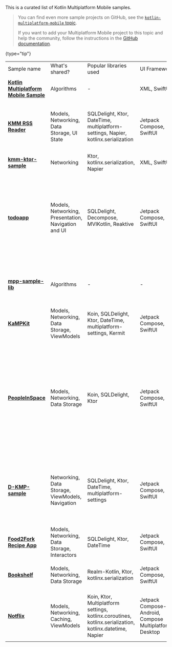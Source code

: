 [//]: # (title: 样例)

This is a curated list of Kotlin Multiplatform Mobile samples.

> You can find even more sample projects on GitHub, see the [`kotlin-multiplatform-mobile` topic](https://github.com/topics/kotlin-multiplatform-mobile).
>
> If you want to add your Multiplatform Mobile project to this topic and help the community,
> follow the instructions in the [GitHub documentation](https://docs.github.com/en/repositories/managing-your-repositorys-settings-and-features/customizing-your-repository/classifying-your-repository-with-topics#adding-topics-to-your-repository).
>
{type="tip"}

<table>
  <tr>
    <td>Sample name</td>
    <td>What's shared?</td>
    <td>Popular libraries used</td>
    <td>UI Framework</td>
    <td>iOS integration</td>
    <td>Platform APIs</td>
    <td>Tests</td>
    <td>Features</td>
  </tr>
  <tr>
    <td>
      <strong><a href="https://github.com/Kotlin/kmm-basic-sample">Kotlin Multiplatform Mobile Sample</a></strong>
    </td>
    <td>Algorithms</td>
    <td>-</td>
    <td>XML, SwiftUI</td>
    <td>Xcode build phases</td>
    <td>✅</td>
    <td>-</td>
    <td>
      <ul>
        <li><code>expect</code>/<code>actual</code> declarations</li>
      </ul>
    </td>
  </tr>
  <tr>
    <td>
      <strong><a href="https://github.com/Kotlin/kmm-production-sample">KMM RSS Reader</a></strong>
    </td>
    <td>Models, Networking, Data Storage, UI State</td>
    <td>SQLDelight, Ktor, DateTime, multiplatform-settings, Napier, kotlinx.serialization</td>
    <td>Jetpack Compose, SwiftUI</td>
    <td>Xcode build phases</td>
    <td>✅</td>
    <td>-</td>
    <td>
      <ul>
        <li>Redux for sharing UI State</li>
        <li>Published to Google Play and App Store</li>
      </ul>
    </td>
  </tr>
  <tr>
    <td>
      <strong><a href="https://github.com/KaterinaPetrova/kmm-ktor-sample">kmm-ktor-sample</a></strong>
    </td>
    <td>Networking</td>
    <td>Ktor, kotlinx.serialization, Napier</td>
    <td>XML, SwiftUI</td>
    <td>Xcode build phases</td>
    <td>-</td>
    <td>-</td>
    <td>
      <ul>
        <li><a href="https://www.youtube.com/watch?v=_Q62iJoNOfg%26list=PLlFc5cFwUnmy_oVc9YQzjasSNoAk4hk_C%26index=2">Video tutorial</a></li>
      </ul>
    </td>
  </tr>
  <tr>
    <td><strong><a href="https://github.com/JetBrains/compose-jb/tree/master/examples/todoapp">todoapp</a></strong></td>
    <td>Models, Networking, Presentation, Navigation and UI </td>
    <td>SQLDelight, Decompose, MVIKotlin, Reaktive</td>
    <td>Jetpack Compose, SwiftUI</td>
    <td>Xcode build phases</td>
    <td>-</td>
    <td>✅</td>
    <td>
      <ul>
        <li>99% of the code is shared</li>
        <li>MVI architectural pattern</li>
        <li>Shared UI across Android, Desktop and Web via <a href="https://www.jetbrains.com/lp/compose-mpp/">Compose Multiplatform</a></li>
      </ul>
    </td>
  </tr>
  <tr>
    <td>
      <strong><a href="https://github.com/KaterinaPetrova/mpp-sample-lib">mpp-sample-lib</a></strong>
    </td>
    <td>Algorithms</td>
    <td>-</td>
    <td>-</td>
    <td>-</td>
    <td>✅</td>
    <td>-</td>
    <td>
      <ul>
        <li>Demonstrates how to create a multiplatform library (<a href="https://dev.to/kathrinpetrova/series/11926">tutorial</a>)</li>
      </ul>
    </td>
  </tr>
  <tr>
    <td>
      <strong><a href="https://github.com/touchlab/KaMPKit">KaMPKit</a></strong>
    </td>
    <td>Models, Networking, Data Storage, ViewModels</td>
    <td>Koin, SQLDelight, Ktor, DateTime, multiplatform-settings, Kermit</td>
    <td>Jetpack Compose, SwiftUI</td>
    <td>CocoaPods</td>
    <td>-</td>
    <td>✅</td>
    <td>-</td>
  </tr>
  <tr>
    <td>
      <strong><a href="https://github.com/joreilly/PeopleInSpace">PeopleInSpace</a></strong>
    </td>
    <td>Models, Networking, Data Storage</td>
    <td>Koin, SQLDelight, Ktor</td>
    <td>Jetpack Compose, SwiftUI</td>
    <td>CocoaPods, Swift Packages</td>
    <td>-</td>
    <td>✅</td>
    <td>
      <ul>
        Targets list:
        <li>Android Wear OS</li>
        <li>iOS</li>
        <li>watchOS</li>
        <li>macOS Desktop (Compose for Desktop)</li>
        <li>Web (Compose for Web)</li>
        <li>Web (Kotlin/JS + React Wrapper)</li>
        <li>JVM</li>
      </ul>
    </td>
  </tr>
  <tr>
    <td>
      <strong><a href="https://github.com/dbaroncelli/D-KMP-sample">D-KMP-sample</a></strong>
    </td>
    <td>Networking, Data Storage, ViewModels, Navigation</td>
    <td>SQLDelight, Ktor, DateTime, multiplatform-settings</td>
    <td>Jetpack Compose, SwiftUI</td>
    <td>Xcode build phases</td>
    <td>-</td>
    <td>✅</td>
    <td>
      <ul>
        <li>Implements the MVI pattern and the unidirectional data flow</li>
        <li>Uses Kotlin's StateFlow to trigger UI layer recompositions</li>
      </ul>
    </td>
  </tr>
  <tr>
    <td>
      <strong><a href="https://github.com/mitchtabian/Food2Fork-KMM">Food2Fork Recipe App</a></strong>
    </td>
    <td>Models, Networking, Data Storage, Interactors</td>
    <td>SQLDelight, Ktor, DateTime</td>
    <td>Jetpack Compose, SwiftUI</td>
    <td>CocoaPods</td>
    <td>-</td>
    <td>-</td>
    <td>-</td>
  </tr>
  <tr>
    <td>
      <strong><a href="https://github.com/realm/realm-kotlin-samples/tree/main/Bookshelf">Bookshelf</a></strong>
    </td>
    <td>Models, Networking, Data Storage</td>
    <td>Realm-Kotlin, Ktor, kotlinx.serialization</td>
    <td>Jetpack Compose, SwiftUI</td>
    <td>CocoaPods</td>
    <td>-</td>
    <td>-</td>
    <td>
      <ul>
        <li> Uses <a href="https://realm.io/">Realm</a> for data persistence </li>
      </ul>
    </td>
  </tr>
  <tr>
    <td>
      <strong><a href="https://github.com/VictorKabata/Notflix">Notflix</a></strong>
    </td>
    <td>Models, Networking, Caching, ViewModels</td>
    <td>Koin, Ktor, Multiplatform settings, kotlinx.coroutines, kotlinx.serialization, kotlinx.datetime, Napier</td>
    <td>Jetpack Compose-Android, Compose Multiplatform-Desktop</td>
    <td>-</td>
    <td>✅</td>
    <td>-</td>
    <td>
      <ul>
        <li>Modular architecture</li>
        <li>Runs on desktop</li>
        <li>Sharing viewmodel</li>
      </ul>
    </td>
  </tr>
</table>
